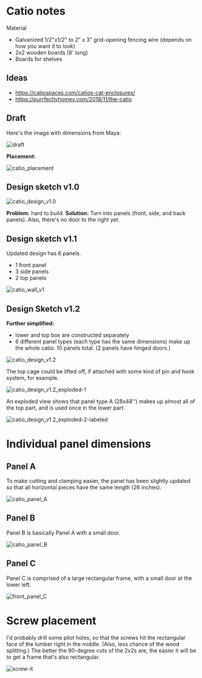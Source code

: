 # Catio notes

Material

* Galvanized 1/2"x1/2" to 2” x 3” grid-opening fencing wire (depends on how you want it to look)
* 2x2 wooden boards (8' long)
* Boards for shelves

## Ideas

* https://catiospaces.com/catios-cat-enclosures/
* https://purrfectlyhomey.com/2018/11/the-catio

## Draft

Here's the image with dimensions from Maya:

![draft](figures/draft.jpg)



**Placement:**

![catio_placement](figures/catio_placement.jpg)





## Design sketch v1.0



![catio_design_v1.0](figures/catio_design_v1.0.jpg)

**Problem:** hard to build. **Solution:** Turn into panels (front, side, and back panels). Also, there's no door to the right yet.



## Design sketch v1.1

Updated design has 6 panels.

* 1 front panel
* 3 side panels
* 2 top panels



![catio_wall_v1](figures/catio_wall_v1.jpg)



## Design Sketch v1.2

**Further simplified:** 

* lower and top box are constructed separately
* 6 different panel types (each type has the same dimensions) make up the whole catio. 10 panels total. (2 panels have hinged doors.)

![catio_design_v1.2](figures/catio_design_v1.2.jpg)



The top cage could be lifted off, if attached with some kind of pin and hook system, for example.

![catio_design_v1.2_exploded-1](figures/catio_design_v1.2_exploded-1.jpg)



An exploded view shows that panel type A (28x48'') makes up almost all of the top part, and is used once in the lower part. 

![catio_design_v1.2_exploded-2-labeled](figures/catio_design_v1.2_exploded-2-labeled.jpg)



# Individual panel dimensions



## Panel A

To make cutting and clamping easier, the panel has been slightly updated so that all horizontal pieces have the same length (26 inches).

![catio_panel_A](figures/catio_panel_A.png)



## Panel B



Panel B is basically Panel A with a small door.

![catio_panel_B](figures/catio_panel_B.png)





## Panel C

Panel C is comprised of a large rectangular frame, with a small door at the lower left.

![front_panel_C](figures/catio_panel_C.png)





# Screw placement

I'd probably drill some pilot holes, so that the screws hit the rectangular face of the lumber right in the middle. (Also, less chance of the wood splitting.) The better the 90-degree cuts of the 2x2s are, the easier it will be to get a frame that's also rectangular.

![screw-it](figures/screw-it.png)